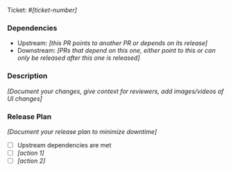 Ticket: #_[ticket-number]_

### Dependencies

- Upstream: _[this PR points to another PR or depends on its release]_
- Downstream: _[PRs that depend on this one, either point to this or can only be released after this one is released]_

### Description

_[Document your changes, give context for reviewers, add images/videos of UI changes]_

### Release Plan

_[Document your release plan to minimize downtime]_

- [ ] Upstream dependencies are met
- [ ] _[action 1]_
- [ ] _[action 2]_
